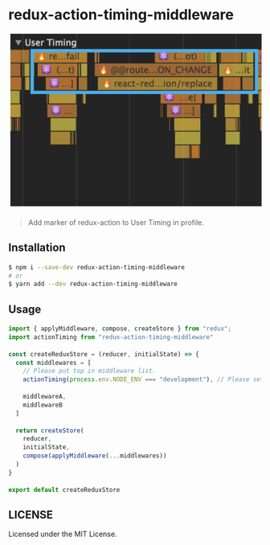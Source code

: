 # redux-action-timing-middleware

![](./.github/demo.png)

> Add marker of redux-action to User Timing in profile.

Installation
---

```bash
$ npm i --save-dev redux-action-timing-middleware
# or
$ yarn add --dev redux-action-timing-middleware
```




Usage
---

```javascript
import { applyMiddleware, compose, createStore } from "redux";
import actionTiming from "redux-action-timing-middleware"

const createReduxStore = (reducer, initialState) => {
  const middlewares = [
    // Please put top in middleware list.
    actionTiming(process.env.NODE_ENV === "development"), // Please set first args, If you use only development

    middlewareA,
    middlewareB
  ]

  return createStore(
    reducer,
    initialState,
    compose(applyMiddleware(...middlewares))
  )
}

export default createReduxStore
```

LICENSE
---

Licensed under the MIT License.

